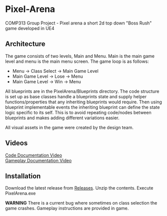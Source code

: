 # Pixel-Arena
COMP313 Group Project  - Pixel arena a short 2d top down "Boss Rush" game developed in UE4

## Architecture

The game consists of two levels, Main and Menu. Main is the main game level and menu is the main menu screen.
The game loop is as follows:
  - Menu -> Class Select -> Main Game Level
  - Main Game Level -> Lose -> Menu
  - Main Game Level -> Win -> Menu
  
  All blueprints are in the PixelArena/Blueprints directory. The code structure is set up as base classes handle a blueprints state and supply helper functions/properties that any inheriting blueprints would require. Then using blueprint implementable events the inheriting blueprint can define the state logic specific to its self. This is to avoid repeating code/nodes between blueprints and makes adding different variations easier.
  
  All visual assets in the game were created by the design team.
  
  ## Videos
  [Code Documentation Video](https://drive.google.com/file/d/1shTOg_GiqQttlF_q_tjM9VOBBwwDSYCN/view?usp=sharing)  
  [Gameplay Documentation Video](https://drive.google.com/file/d/15ik_wxhCs4urbQiylHpfFb8gS0wkSaXQ/view?usp=sharing)  
  
  ## Installation
  Download the latest release from [Releases](https://github.com/Blukzen/Pixel-Arena/releases).
  Unzip the contents.
  Execute PixelArena.exe
  
  **WARNING** There is a current bug where sometimes on class selection the game crashes.
  Gameplay instructions are provided in game.
